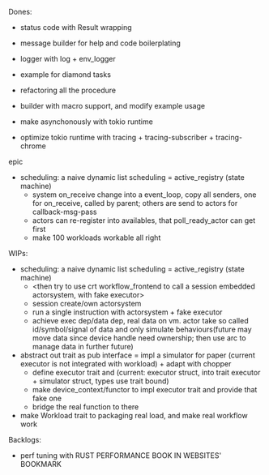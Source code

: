 Dones:
* status code with Result wrapping
* message builder for help and code boilerplating
* logger with log + env_logger
* example for diamond tasks
* refactoring all the procedure

* builder with macro support, and modify example usage
* make asynchonously with tokio runtime
* optimize tokio runtime with tracing + tracing-subscriber + tracing-chrome

epic
* scheduling: a naive dynamic list scheduling = active_registry (state machine)
  * system on_receive change into a event_loop, copy all senders, one for on_receive, called by parent; others are send to actors for callback-msg-pass
  * actors can re-register into availables, that poll_ready_actor can get first
  * make 100 workloads workable all right

WIPs:
* scheduling: a naive dynamic list scheduling = active_registry (state machine)
  * <then try to use crt workflow_frontend to call a session embedded actorsystem, with fake executor>
  * session create/own actorsystem
  * run a single instruction with actorsystem + fake executor
  * achieve exec dep/data dep, real data on vm. actor take so called id/symbol/signal of data and only simulate behaviours(future may move data since device handle need ownership; then use arc to manage data in further future)
* abstract out trait as pub interface = impl a simulator for paper (current executor is not integrated with workload) + adapt with chopper
  * define executor trait and (current: executor struct, into trait executor + simulator struct, types use trait bound)
  * make device_context/functor to impl executor trait and provide that fake one
  * bridge the real function to there
* make Workload trait to packaging real load, and make real workflow work

Backlogs:
* perf tuning with RUST PERFORMANCE BOOK IN WEBSITES' BOOKMARK
